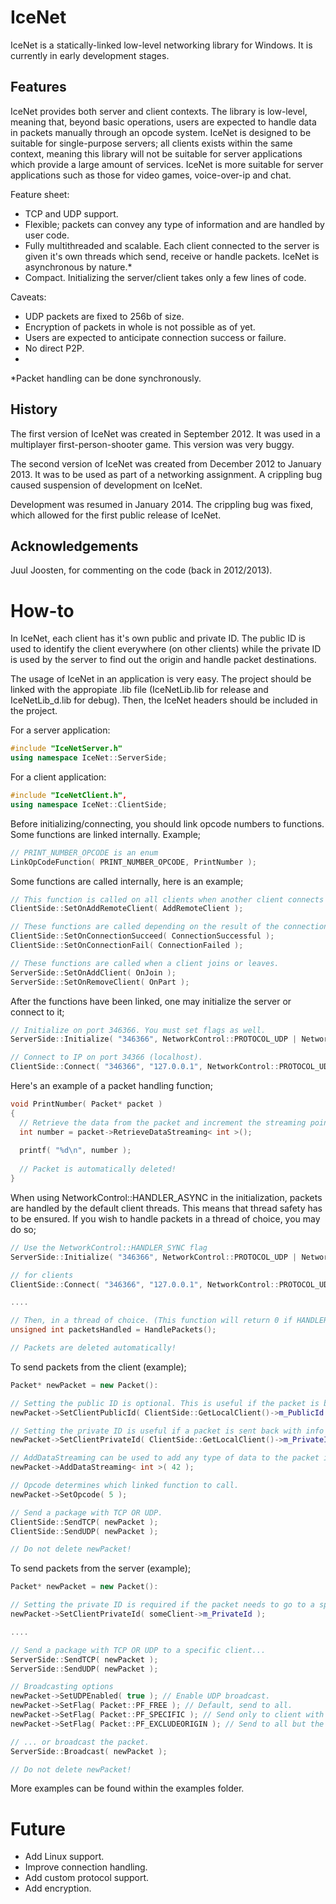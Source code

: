 IceNet
======

IceNet is a statically-linked low-level networking library for Windows. It is currently in early development stages.

Features
--------

IceNet provides both server and client contexts. The library is low-level, meaning that, beyond basic operations, users are expected to handle data in packets manually through an opcode system. IceNet is designed to be suitable for single-purpose servers; all clients exists within the same context, meaning this library will not be suitable for server applications which provide a large amount of services. IceNet is more suitable for server applications such as those for video games, voice-over-ip and chat.

Feature sheet:

- TCP and UDP support.
- Flexible; packets can convey any type of information and are handled by user code.
- Fully multithreaded and scalable. Each client connected to the server is given it's own threads which send, receive or handle packets. IceNet is asynchronous by nature.*
- Compact. Initializing the server/client takes only a few lines of code.

Caveats:

- UDP packets are fixed to 256b of size.
- Encryption of packets in whole is not possible as of yet.
- Users are expected to anticipate connection success or failure.
- No direct P2P.
- 

*Packet handling can be done synchronously.

History
-------

The first version of IceNet was created in September 2012. It was used in a multiplayer first-person-shooter game. This version was very buggy.

The second version of IceNet was created from December 2012 to January 2013. It was to be used as part of a networking assignment. A crippling bug caused suspension of development on IceNet.

Development was resumed in January 2014. The crippling bug was fixed, which allowed for the first public release of IceNet.

Acknowledgements
----------------

Juul Joosten, for commenting on the code (back in 2012/2013).

How-to
======

In IceNet, each client has it's own public and private ID. The public ID is used to identify the client everywhere (on other clients) while the private ID is used by the server to find out the origin and handle packet destinations.

The usage of IceNet in an application is very easy. The project should be linked with the appropiate .lib file (IceNetLib.lib for release and IceNetLib_d.lib for debug). Then, the IceNet headers should be included in the project.

For a server application:
```cpp
#include "IceNetServer.h"
using namespace IceNet::ServerSide;
```
For a client application:
```cpp
#include "IceNetClient.h",
using namespace IceNet::ClientSide;
```

Before initializing/connecting, you should link opcode numbers to functions. Some functions are linked internally. Example;

```cpp
// PRINT_NUMBER_OPCODE is an enum
LinkOpCodeFunction( PRINT_NUMBER_OPCODE, PrintNumber );
```
Some functions are called internally, here is an example;

```cpp
// This function is called on all clients when another client connects to the server.
ClientSide::SetOnAddRemoteClient( AddRemoteClient );

// These functions are called depending on the result of the connection.
ClientSide::SetOnConnectionSucceed( ConnectionSuccessful );
ClientSide::SetOnConnectionFail( ConnectionFailed );

// These functions are called when a client joins or leaves.
ServerSide::SetOnAddClient( OnJoin );
ServerSide::SetOnRemoveClient( OnPart );
```

After the functions have been linked, one may initialize the server or connect to it;

```cpp
// Initialize on port 346366. You must set flags as well.
ServerSide::Initialize( "346366", NetworkControl::PROTOCOL_UDP | NetworkControl::HANDLER_ASYNC );

// Connect to IP on port 34366 (localhost).
ClientSide::Connect( "346366", "127.0.0.1", NetworkControl::PROTOCOL_UDP | NetworkControl::HANDLER_SYNC )
```

Here's an example of a packet handling function;

```cpp
void PrintNumber( Packet* packet )
{
  // Retrieve the data from the packet and increment the streaming pointer.
  int number = packet->RetrieveDataStreaming< int >();
  
  printf( "%d\n", number );
  
  // Packet is automatically deleted!
}
```

When using NetworkControl::HANDLER_ASYNC in the initialization, packets are handled by the default client threads. This means that thread safety has to be ensured. If you wish to handle packets in a thread of choice, you may do so;

```cpp
// Use the NetworkControl::HANDLER_SYNC flag
ServerSide::Initialize( "346366", NetworkControl::PROTOCOL_UDP | NetworkControl::HANDLER_SYNC );

// for clients
ClientSide::Connect( "346366", "127.0.0.1", NetworkControl::PROTOCOL_UDP | NetworkControl::HANDLER_SYNC )

....

// Then, in a thread of choice. (This function will return 0 if HANDLER_SYNC isn't used.)
unsigned int packetsHandled = HandlePackets();

// Packets are deleted automatically!
```

To send packets from the client (example);

```cpp
Packet* newPacket = new Packet():

// Setting the public ID is optional. This is useful if the packet is bounced back to other clients. 
newPacket->SetClientPublicId( ClientSide::GetLocalClient()->m_PublicId );

// Setting the private ID is useful if a packet is sent back with info from this packet.
newPacket->SetClientPrivateId( ClientSide::GetLocalClient()->m_PrivateId );

// AddDataStreaming can be used to add any type of data to the packet in a streaming manner.
newPacket->AddDataStreaming< int >( 42 );

// Opcode determines which linked function to call.
newPacket->SetOpcode( 5 );

// Send a package with TCP OR UDP.
ClientSide::SendTCP( newPacket );
ClientSide::SendUDP( newPacket );

// Do not delete newPacket!
```

To send packets from the server (example);

```cpp
Packet* newPacket = new Packet():

// Setting the private ID is required if the packet needs to go to a specific destination.
newPacket->SetClientPrivateId( someClient->m_PrivateId );

....

// Send a package with TCP OR UDP to a specific client...
ServerSide::SendTCP( newPacket );
ServerSide::SendUDP( newPacket );

// Broadcasting options
newPacket->SetUDPEnabled( true ); // Enable UDP broadcast.
newPacket->SetFlag( Packet::PF_FREE ); // Default, send to all.
newPacket->SetFlag( Packet::PF_SPECIFIC ); // Send only to client with the private Id specified by the packet.
newPacket->SetFlag( Packet::PF_EXCLUDEORIGIN ); // Send to all but the client with the private Id specified by the packet.

// ... or broadcast the packet.
ServerSide::Broadcast( newPacket );

// Do not delete newPacket!
```

More examples can be found within the examples folder.

Future
======
- Add Linux support.
- Improve connection handling.
- Add custom protocol support.
- Add encryption.
